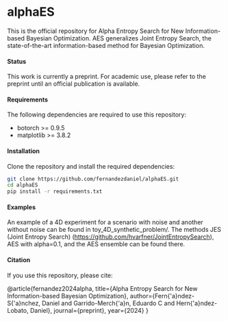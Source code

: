 # alphaES

This is the official repository for Alpha Entropy Search for New Information-based Bayesian Optimization. AES generalizes Joint Entropy Search, the state-of-the-art information-based method for Bayesian Optimization.

#### Status

This work is currently a preprint. For academic use, please refer to the preprint until an official publication is available.

#### Requirements

The following dependencies are required to use this repository:

- botorch >= 0.9.5
- matplotlib >= 3.8.2

#### Installation

Clone the repository and install the required dependencies:

```bash
git clone https://github.com/fernandezdaniel/alphaES.git
cd alphaES
pip install -r requirements.txt
```

#### Examples

An example of a 4D experiment for a scenario with noise and another without noise can be found in toy_4D_synthetic_problem/. The methods JES (Joint Entropy Search) (https://github.com/hvarfner/JointEntropySearch), AES with alpha=0.1, and the AES ensemble can be found there.

#### Citation

If you use this repository, please cite:

@article{fernandez2024alpha,
  title={Alpha Entropy Search for New Information-based Bayesian Optimization},
  author={Fern{\'a}ndez-S{\'a}nchez, Daniel and Garrido-Merch{\'a}n, Eduardo C and Hern{\'a}ndez-Lobato, Daniel},
  journal={preprint},
  year={2024}
}

